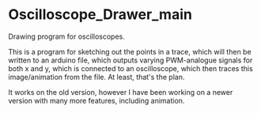 # Oscilloscope_Drawer_main
Drawing program for oscilloscopes.

This is a program for sketching out the points in a trace,
which will then be written to an arduino file,
which outputs varying PWM-analogue signals for both x and y,
which is connected to an oscilloscope,
which then traces this image/animation from the file.
At least, that's the plan.

It works on the old version, however I have been working on a newer version with many more features, including animation.
